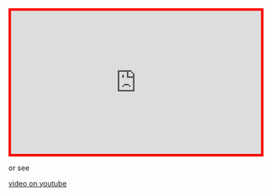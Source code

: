 ---
---
<style>
.embed-container {
  border: solid thick red;
  position: relative;
  padding-bottom: 56.25%;
  height: 0;
  overflow: hidden;
  max-width: 100%;
}

.embed-container iframe {
  position: absolute;
  top: 0;
  left: 0;
  width: 100%;
  height: 100%;
}
</style>

<div class="embed-container">
<iframe style="display:blockmargin-left:auto;margin-right:auto" width="75%" height="800" src="https://www.youtube.com/embed/vN6XamqA_yg" frameborder="0" allow="accelerometer; autoplay; clipboard-write; encrypted-media; gyroscope; picture-in-picture" allowfullscreen></iframe>
</div>

or see

[video on youtube ](https://youtu.be/vN6XamqA_yg)
